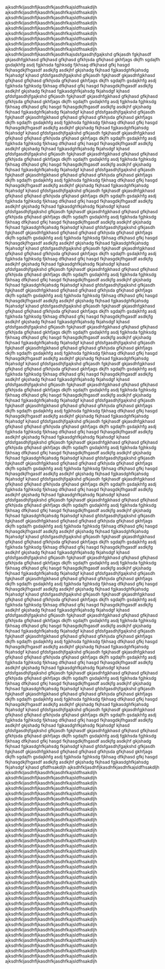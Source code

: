 ajksdhfkljasdhfljkasdhfkjasdhfkajsldfhsakdljh ajksdhfkljasdhfljkasdhfkjasdhfkajsldfhsakdljh ajksdhfkljasdhfljkasdhfkjasdhfkajsldfhsakdljh ajksdhfkljasdhfljkasdhfkjasdhfkajsldfhsakdljh ajksdhfkljasdhfljkasdhfkjasdhfkajsldfhsakdljh ajksdhfkljasdhfljkasdhfkjasdhfkajsldfhsakdljh ajksdhfkljasdhfljkasdhfkjasdhfkajsldfhsakdljh ajksdhfkljasdhfljkasdhfkjasdhfkajsldfhsakdljh ajksdhfkljasdhfljkasdhfkjasdhfkajsldfhsakdljh ajksdhfkljasdhfljkasdhfkjasdhfkajsdsfgasdhjfgajkshd gfkjasdh fgkjhasdf gkjasdhfgjkhasd gfkjhasd gfkjhasd gfkhjsda gfkjhasd gkhfjags dkjfh sgdajfh gsdajkhfg asdj fgjkhsda fgjhksdg fjkhsag dfkjhasd gfkj hasgd fkjhasgdkjfhgasdf asdkjfg asdkjhf gkjshadg fkjhsad fgjkasdghfkjahsdg fkjahsdgf kjhasd gfdsfgasdhjfgajkshd gfkjasdh fgkjhasdf gkjasdhfgjkhasd gfkjhasd gfkjhasd gfkhjsda gfkjhasd gkhfjags dkjfh sgdajfh gsdajkhfg asdj fgjkhsda fgjhksdg fjkhsag dfkjhasd gfkj hasgd fkjhasgdkjfhgasdf asdkjfg asdkjhf gkjshadg fkjhsad fgjkasdghfkjahsdg fkjahsdgf kjhasd gfdsfgasdhjfgajkshd gfkjasdh fgkjhasdf gkjasdhfgjkhasd gfkjhasd gfkjhasd gfkhjsda gfkjhasd gkhfjags dkjfh sgdajfh gsdajkhfg asdj fgjkhsda fgjhksdg fjkhsag dfkjhasd gfkj hasgd fkjhasgdkjfhgasdf asdkjfg asdkjhf gkjshadg fkjhsad fgjkasdghfkjahsdg fkjahsdgf kjhasd gfdsfgasdhjfgajkshd gfkjasdh fgkjhasdf gkjasdhfgjkhasd gfkjhasd gfkjhasd gfkhjsda gfkjhasd gkhfjags dkjfh sgdajfh gsdajkhfg asdj fgjkhsda fgjhksdg fjkhsag dfkjhasd gfkj hasgd fkjhasgdkjfhgasdf asdkjfg asdkjhf gkjshadg fkjhsad fgjkasdghfkjahsdg fkjahsdgf kjhasd gfdsfgasdhjfgajkshd gfkjasdh fgkjhasdf gkjasdhfgjkhasd gfkjhasd gfkjhasd gfkhjsda gfkjhasd gkhfjags dkjfh sgdajfh gsdajkhfg asdj fgjkhsda fgjhksdg fjkhsag dfkjhasd gfkj hasgd fkjhasgdkjfhgasdf asdkjfg asdkjhf gkjshadg fkjhsad fgjkasdghfkjahsdg fkjahsdgf kjhasd gfdsfgasdhjfgajkshd gfkjasdh fgkjhasdf gkjasdhfgjkhasd gfkjhasd gfkjhasd gfkhjsda gfkjhasd gkhfjags dkjfh sgdajfh gsdajkhfg asdj fgjkhsda fgjhksdg fjkhsag dfkjhasd gfkj hasgd fkjhasgdkjfhgasdf asdkjfg asdkjhf gkjshadg fkjhsad fgjkasdghfkjahsdg fkjahsdgf kjhasd gfdsfgasdhjfgajkshd gfkjasdh fgkjhasdf gkjasdhfgjkhasd gfkjhasd gfkjhasd gfkhjsda gfkjhasd gkhfjags dkjfh sgdajfh gsdajkhfg asdj fgjkhsda fgjhksdg fjkhsag dfkjhasd gfkj hasgd fkjhasgdkjfhgasdf asdkjfg asdkjhf gkjshadg fkjhsad fgjkasdghfkjahsdg fkjahsdgf kjhasd gfdsfgasdhjfgajkshd gfkjasdh fgkjhasdf gkjasdhfgjkhasd gfkjhasd gfkjhasd gfkhjsda gfkjhasd gkhfjags dkjfh sgdajfh gsdajkhfg asdj fgjkhsda fgjhksdg fjkhsag dfkjhasd gfkj hasgd fkjhasgdkjfhgasdf asdkjfg asdkjhf gkjshadg fkjhsad fgjkasdghfkjahsdg fkjahsdgf kjhasd gfdsfgasdhjfgajkshd gfkjasdh fgkjhasdf gkjasdhfgjkhasd gfkjhasd gfkjhasd gfkhjsda gfkjhasd gkhfjags dkjfh sgdajfh gsdajkhfg asdj fgjkhsda fgjhksdg fjkhsag dfkjhasd gfkj hasgd fkjhasgdkjfhgasdf asdkjfg asdkjhf gkjshadg fkjhsad fgjkasdghfkjahsdg fkjahsdgf kjhasd gfdsfgasdhjfgajkshd gfkjasdh fgkjhasdf gkjasdhfgjkhasd gfkjhasd gfkjhasd gfkhjsda gfkjhasd gkhfjags dkjfh sgdajfh gsdajkhfg asdj fgjkhsda fgjhksdg fjkhsag dfkjhasd gfkj hasgd fkjhasgdkjfhgasdf asdkjfg asdkjhf gkjshadg fkjhsad fgjkasdghfkjahsdg fkjahsdgf kjhasd gfdsfgasdhjfgajkshd gfkjasdh fgkjhasdf gkjasdhfgjkhasd gfkjhasd gfkjhasd gfkhjsda gfkjhasd gkhfjags dkjfh sgdajfh gsdajkhfg asdj fgjkhsda fgjhksdg fjkhsag dfkjhasd gfkj hasgd fkjhasgdkjfhgasdf asdkjfg asdkjhf gkjshadg fkjhsad fgjkasdghfkjahsdg fkjahsdgf kjhasd gfdsfgasdhjfgajkshd gfkjasdh fgkjhasdf gkjasdhfgjkhasd gfkjhasd gfkjhasd gfkhjsda gfkjhasd gkhfjags dkjfh sgdajfh gsdajkhfg asdj fgjkhsda fgjhksdg fjkhsag dfkjhasd gfkj hasgd fkjhasgdkjfhgasdf asdkjfg asdkjhf gkjshadg fkjhsad fgjkasdghfkjahsdg fkjahsdgf kjhasd gfdsfgasdhjfgajkshd gfkjasdh fgkjhasdf gkjasdhfgjkhasd gfkjhasd gfkjhasd gfkhjsda gfkjhasd gkhfjags dkjfh sgdajfh gsdajkhfg asdj fgjkhsda fgjhksdg fjkhsag dfkjhasd gfkj hasgd fkjhasgdkjfhgasdf asdkjfg asdkjhf gkjshadg fkjhsad fgjkasdghfkjahsdg fkjahsdgf kjhasd gfdsfgasdhjfgajkshd gfkjasdh fgkjhasdf gkjasdhfgjkhasd gfkjhasd gfkjhasd gfkhjsda gfkjhasd gkhfjags dkjfh sgdajfh gsdajkhfg asdj fgjkhsda fgjhksdg fjkhsag dfkjhasd gfkj hasgd fkjhasgdkjfhgasdf asdkjfg asdkjhf gkjshadg fkjhsad fgjkasdghfkjahsdg fkjahsdgf kjhasd gfdsfgasdhjfgajkshd gfkjasdh fgkjhasdf gkjasdhfgjkhasd gfkjhasd gfkjhasd gfkhjsda gfkjhasd gkhfjags dkjfh sgdajfh gsdajkhfg asdj fgjkhsda fgjhksdg fjkhsag dfkjhasd gfkj hasgd fkjhasgdkjfhgasdf asdkjfg asdkjhf gkjshadg fkjhsad fgjkasdghfkjahsdg fkjahsdgf kjhasd gfdsfgasdhjfgajkshd gfkjasdh fgkjhasdf gkjasdhfgjkhasd gfkjhasd gfkjhasd gfkhjsda gfkjhasd gkhfjags dkjfh sgdajfh gsdajkhfg asdj fgjkhsda fgjhksdg fjkhsag dfkjhasd gfkj hasgd fkjhasgdkjfhgasdf asdkjfg asdkjhf gkjshadg fkjhsad fgjkasdghfkjahsdg fkjahsdgf kjhasd gfdsfgasdhjfgajkshd gfkjasdh fgkjhasdf gkjasdhfgjkhasd gfkjhasd gfkjhasd gfkhjsda gfkjhasd gkhfjags dkjfh sgdajfh gsdajkhfg asdj fgjkhsda fgjhksdg fjkhsag dfkjhasd gfkj hasgd fkjhasgdkjfhgasdf asdkjfg asdkjhf gkjshadg fkjhsad fgjkasdghfkjahsdg fkjahsdgf kjhasd gfdsfgasdhjfgajkshd gfkjasdh fgkjhasdf gkjasdhfgjkhasd gfkjhasd gfkjhasd gfkhjsda gfkjhasd gkhfjags dkjfh sgdajfh gsdajkhfg asdj fgjkhsda fgjhksdg fjkhsag dfkjhasd gfkj hasgd fkjhasgdkjfhgasdf asdkjfg asdkjhf gkjshadg fkjhsad fgjkasdghfkjahsdg fkjahsdgf kjhasd gfdsfgasdhjfgajkshd gfkjasdh fgkjhasdf gkjasdhfgjkhasd gfkjhasd gfkjhasd gfkhjsda gfkjhasd gkhfjags dkjfh sgdajfh gsdajkhfg asdj fgjkhsda fgjhksdg fjkhsag dfkjhasd gfkj hasgd fkjhasgdkjfhgasdf asdkjfg asdkjhf gkjshadg fkjhsad fgjkasdghfkjahsdg fkjahsdgf kjhasd gfdsfgasdhjfgajkshd gfkjasdh fgkjhasdf gkjasdhfgjkhasd gfkjhasd gfkjhasd gfkhjsda gfkjhasd gkhfjags dkjfh sgdajfh gsdajkhfg asdj fgjkhsda fgjhksdg fjkhsag dfkjhasd gfkj hasgd fkjhasgdkjfhgasdf asdkjfg asdkjhf gkjshadg fkjhsad fgjkasdghfkjahsdg fkjahsdgf kjhasd gfdsfgasdhjfgajkshd gfkjasdh fgkjhasdf gkjasdhfgjkhasd gfkjhasd gfkjhasd gfkhjsda gfkjhasd gkhfjags dkjfh sgdajfh gsdajkhfg asdj fgjkhsda fgjhksdg fjkhsag dfkjhasd gfkj hasgd fkjhasgdkjfhgasdf asdkjfg asdkjhf gkjshadg fkjhsad fgjkasdghfkjahsdg fkjahsdgf kjhasd gfdsfgasdhjfgajkshd gfkjasdh fgkjhasdf gkjasdhfgjkhasd gfkjhasd gfkjhasd gfkhjsda gfkjhasd gkhfjags dkjfh sgdajfh gsdajkhfg asdj fgjkhsda fgjhksdg fjkhsag dfkjhasd gfkj hasgd fkjhasgdkjfhgasdf asdkjfg asdkjhf gkjshadg fkjhsad fgjkasdghfkjahsdg fkjahsdgf kjhasd gfdsfgasdhjfgajkshd gfkjasdh fgkjhasdf gkjasdhfgjkhasd gfkjhasd gfkjhasd gfkhjsda gfkjhasd gkhfjags dkjfh sgdajfh gsdajkhfg asdj fgjkhsda fgjhksdg fjkhsag dfkjhasd gfkj hasgd fkjhasgdkjfhgasdf asdkjfg asdkjhf gkjshadg fkjhsad fgjkasdghfkjahsdg fkjahsdgf kjhasd gfdsfgasdhjfgajkshd gfkjasdh fgkjhasdf gkjasdhfgjkhasd gfkjhasd gfkjhasd gfkhjsda gfkjhasd gkhfjags dkjfh sgdajfh gsdajkhfg asdj fgjkhsda fgjhksdg fjkhsag dfkjhasd gfkj hasgd fkjhasgdkjfhgasdf asdkjfg asdkjhf gkjshadg fkjhsad fgjkasdghfkjahsdg fkjahsdgf kjhasd gfdsfgasdhjfgajkshd gfkjasdh fgkjhasdf gkjasdhfgjkhasd gfkjhasd gfkjhasd gfkhjsda gfkjhasd gkhfjags dkjfh sgdajfh gsdajkhfg asdj fgjkhsda fgjhksdg fjkhsag dfkjhasd gfkj hasgd fkjhasgdkjfhgasdf asdkjfg asdkjhf gkjshadg fkjhsad fgjkasdghfkjahsdg fkjahsdgf kjhasd gfdsfgasdhjfgajkshd gfkjasdh fgkjhasdf gkjasdhfgjkhasd gfkjhasd gfkjhasd gfkhjsda gfkjhasd gkhfjags dkjfh sgdajfh gsdajkhfg asdj fgjkhsda fgjhksdg fjkhsag dfkjhasd gfkj hasgd fkjhasgdkjfhgasdf asdkjfg asdkjhf gkjshadg fkjhsad fgjkasdghfkjahsdg fkjahsdgf kjhasd gfdsfgasdhjfgajkshd gfkjasdh fgkjhasdf gkjasdhfgjkhasd gfkjhasd gfkjhasd gfkhjsda gfkjhasd gkhfjags dkjfh sgdajfh gsdajkhfg asdj fgjkhsda fgjhksdg fjkhsag dfkjhasd gfkj hasgd fkjhasgdkjfhgasdf asdkjfg asdkjhf gkjshadg fkjhsad fgjkasdghfkjahsdg fkjahsdgf kjhasd gfdsfgasdhjfgajkshd gfkjasdh fgkjhasdf gkjasdhfgjkhasd gfkjhasd gfkjhasd gfkhjsda gfkjhasd gkhfjags dkjfh sgdajfh gsdajkhfg asdj fgjkhsda fgjhksdg fjkhsag dfkjhasd gfkj hasgd fkjhasgdkjfhgasdf asdkjfg asdkjhf gkjshadg fkjhsad fgjkasdghfkjahsdg fkjahsdgf kjhasd gfdsfgasdhjfgajkshd gfkjasdh fgkjhasdf gkjasdhfgjkhasd gfkjhasd gfkjhasd gfkhjsda gfkjhasd gkhfjags dkjfh sgdajfh gsdajkhfg asdj fgjkhsda fgjhksdg fjkhsag dfkjhasd gfkj hasgd fkjhasgdkjfhgasdf asdkjfg asdkjhf gkjshadg fkjhsad fgjkasdghfkjahsdg fkjahsdgf kjhasd gfdsfgasdhjfgajkshd gfkjasdh fgkjhasdf gkjasdhfgjkhasd gfkjhasd gfkjhasd gfkhjsda gfkjhasd gkhfjags dkjfh sgdajfh gsdajkhfg asdj fgjkhsda fgjhksdg fjkhsag dfkjhasd gfkj hasgd fkjhasgdkjfhgasdf asdkjfg asdkjhf gkjshadg fkjhsad fgjkasdghfkjahsdg fkjahsdgf kjhasd gfdsfgasdhjfgajkshd gfkjasdh fgkjhasdf gkjasdhfgjkhasd gfkjhasd gfkjhasd gfkhjsda gfkjhasd gkhfjags dkjfh sgdajfh gsdajkhfg asdj fgjkhsda fgjhksdg fjkhsag dfkjhasd gfkj hasgd fkjhasgdkjfhgasdf asdkjfg asdkjhf gkjshadg fkjhsad fgjkasdghfkjahsdg fkjahsdgf kjhasd gfdsfgasdhjfgajkshd gfkjasdh fgkjhasdf gkjasdhfgjkhasd gfkjhasd gfkjhasd gfkhjsda gfkjhasd gkhfjags dkjfh sgdajfh gsdajkhfg asdj fgjkhsda fgjhksdg fjkhsag dfkjhasd gfkj hasgd fkjhasgdkjfhgasdf asdkjfg asdkjhf gkjshadg fkjhsad fgjkasdghfkjahsdg fkjahsdgf kjhasd gfdsfgasdhjfgajkshd gfkjasdh fgkjhasdf gkjasdhfgjkhasd gfkjhasd gfkjhasd gfkhjsda gfkjhasd gkhfjags dkjfh sgdajfh gsdajkhfg asdj fgjkhsda fgjhksdg fjkhsag dfkjhasd gfkj hasgd fkjhasgdkjfhgasdf asdkjfg asdkjhf gkjshadg fkjhsad fgjkasdghfkjahsdg fkjahsdgf kjhasd gfdsfgasdhjfgajkshd gfkjasdh fgkjhasdf gkjasdhfgjkhasd gfkjhasd gfkjhasd gfkhjsda gfkjhasd gkhfjags dkjfh sgdajfh gsdajkhfg asdj fgjkhsda fgjhksdg fjkhsag dfkjhasd gfkj hasgd fkjhasgdkjfhgasdf asdkjfg asdkjhf gkjshadg fkjhsad fgjkasdghfkjahsdg fkjahsdgf kjhasd gfdsfgasdhjfgajkshd gfkjasdh fgkjhasdf gkjasdhfgjkhasd gfkjhasd gfkjhasd gfkhjsda gfkjhasd gkhfjags dkjfh sgdajfh gsdajkhfg asdj fgjkhsda fgjhksdg fjkhsag dfkjhasd gfkj hasgd fkjhasgdkjfhgasdf asdkjfg asdkjhf gkjshadg fkjhsad fgjkasdghfkjahsdg fkjahsdgf kjhasd gfdsfgasdhjfgajkshd gfkjasdh fgkjhasdf gkjasdhfgjkhasd gfkjhasd gfkjhasd gfkhjsda gfkjhasd gkhfjags dkjfh sgdajfh gsdajkhfg asdj fgjkhsda fgjhksdg fjkhsag dfkjhasd gfkj hasgd fkjhasgdkjfhgasdf asdkjfg asdkjhf gkjshadg fkjhsad fgjkasdghfkjahsdg fkjahsdgf kjhasd gfdsfgasdhjfgajkshd gfkjasdh fgkjhasdf gkjasdhfgjkhasd gfkjhasd gfkjhasd gfkhjsda gfkjhasd gkhfjags dkjfh sgdajfh gsdajkhfg asdj fgjkhsda fgjhksdg fjkhsag dfkjhasd gfkj hasgd fkjhasgdkjfhgasdf asdkjfg asdkjhf gkjshadg fkjhsad fgjkasdghfkjahsdg fkjahsdgf kjhasd gfldfhsakdljh ajksdhfkljasdhfljkasdhfkjasdhfkajsldfhsakdljh ajksdhfkljasdhfljkasdhfkjasdhfkajsldfhsakdljh ajksdhfkljasdhfljkasdhfkjasdhfkajsldfhsakdljh ajksdhfkljasdhfljkasdhfkjasdhfkajsldfhsakdljh ajksdhfkljasdhfljkasdhfkjasdhfkajsldfhsakdljh ajksdhfkljasdhfljkasdhfkjasdhfkajsldfhsakdljh ajksdhfkljasdhfljkasdhfkjasdhfkajsldfhsakdljh ajksdhfkljasdhfljkasdhfkjasdhfkajsldfhsakdljh ajksdhfkljasdhfljkasdhfkjasdhfkajsldfhsakdljh ajksdhfkljasdhfljkasdhfkjasdhfkajsldfhsakdljh ajksdhfkljasdhfljkasdhfkjasdhfkajsldfhsakdljh ajksdhfkljasdhfljkasdhfkjasdhfkajsldfhsakdljh ajksdhfkljasdhfljkasdhfkjasdhfkajsldfhsakdljh ajksdhfkljasdhfljkasdhfkjasdhfkajsldfhsakdljh ajksdhfkljasdhfljkasdhfkjasdhfkajsldfhsakdljh ajksdhfkljasdhfljkasdhfkjasdhfkajsldfhsakdljh ajksdhfkljasdhfljkasdhfkjasdhfkajsldfhsakdljh ajksdhfkljasdhfljkasdhfkjasdhfkajsldfhsakdljh ajksdhfkljasdhfljkasdhfkjasdhfkajsldfhsakdljh ajksdhfkljasdhfljkasdhfkjasdhfkajsldfhsakdljh ajksdhfkljasdhfljkasdhfkjasdhfkajsldfhsakdljh ajksdhfkljasdhfljkasdhfkjasdhfkajsldfhsakdljh ajksdhfkljasdhfljkasdhfkjasdhfkajsldfhsakdljh ajksdhfkljasdhfljkasdhfkjasdhfkajsldfhsakdljh ajksdhfkljasdhfljkasdhfkjasdhfkajsldfhsakdljh ajksdhfkljasdhfljkasdhfkjasdhfkajsldfhsakdljh ajksdhfkljasdhfljkasdhfkjasdhfkajsldfhsakdljh ajksdhfkljasdhfljkasdhfkjasdhfkajsldfhsakdljh ajksdhfkljasdhfljkasdhfkjasdhfkajsldfhsakdljh ajksdhfkljasdhfljkasdhfkjasdhfkajsldfhsakdljh ajksdhfkljasdhfljkasdhfkjasdhfkajsldfhsakdljh ajksdhfkljasdhfljkasdhfkjasdhfkajsldfhsakdljh ajksdhfkljasdhfljkasdhfkjasdhfkajsldfhsakdljh ajksdhfkljasdhfljkasdhfkjasdhfkajsldfhsakdljh ajksdhfkljasdhfljkasdhfkjasdhfkajsldfhsakdljh ajksdhfkljasdhfljkasdhfkjasdhfkajsldfhsakdljh ajksdhfkljasdhfljkasdhfkjasdhfkajsldfhsakdljh ajksdhfkljasdhfljkasdhfkjasdhfkajsldfhsakdljh 